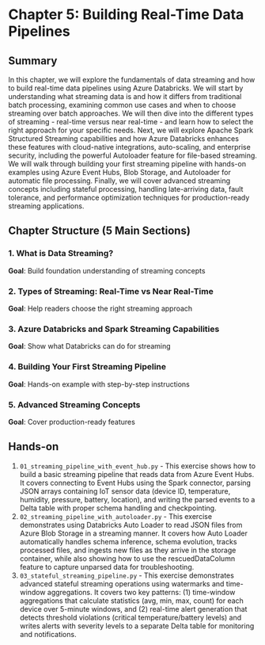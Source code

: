# Chapter 5: Building Real-Time Data Pipelines

## Summary

In this chapter, we will explore the fundamentals of data streaming and how to build real-time data pipelines using Azure Databricks. We will start by understanding what streaming data is and how it differs from traditional batch processing, examining common use cases and when to choose streaming over batch approaches. We will then dive into the different types of streaming - real-time versus near real-time - and learn how to select the right approach for your specific needs. Next, we will explore Apache Spark Structured Streaming capabilities and how Azure Databricks enhances these features with cloud-native integrations, auto-scaling, and enterprise security, including the powerful Autoloader feature for file-based streaming. We will walk through building your first streaming pipeline with hands-on examples using Azure Event Hubs, Blob Storage, and Autoloader for automatic file processing. Finally, we will cover advanced streaming concepts including stateful processing, handling late-arriving data, fault tolerance, and performance optimization techniques for production-ready streaming applications. 

## Chapter Structure (5 Main Sections)

### 1. What is Data Streaming?
**Goal**: Build foundation understanding of streaming concepts

### 2. Types of Streaming: Real-Time vs Near Real-Time
**Goal**: Help readers choose the right streaming approach

### 3. Azure Databricks and Spark Streaming Capabilities
**Goal**: Show what Databricks can do for streaming

### 4. Building Your First Streaming Pipeline
**Goal**: Hands-on example with step-by-step instructions

### 5. Advanced Streaming Concepts
**Goal**: Cover production-ready features

## Hands-on

1. `01_streaming_pipeline_with_event_hub.py` - This exercise shows how to build a basic streaming pipeline that reads data from Azure Event Hubs. It covers connecting to Event Hubs using the Spark connector, parsing JSON arrays containing IoT sensor data (device ID, temperature, humidity, pressure, battery, location), and writing the parsed events to a Delta table with proper schema handling and checkpointing.
2. `02_streaming_pipeline_with_autoloader.py` - This exercise demonstrates using Databricks Auto Loader to read JSON files from Azure Blob Storage in a streaming manner. It covers how Auto Loader automatically handles schema inference, schema evolution, tracks processed files, and ingests new files as they arrive in the storage container, while also showing how to use the rescuedDataColumn feature to capture unparsed data for troubleshooting.
3. `03_stateful_streaming_pipeline.py` - This exercise demonstrates advanced stateful streaming operations using watermarks and time-window aggregations. It covers two key patterns: (1) time-window aggregations that calculate statistics (avg, min, max, count) for each device over 5-minute windows, and (2) real-time alert generation that detects threshold violations (critical temperature/battery levels) and writes alerts with severity levels to a separate Delta table for monitoring and notifications.
